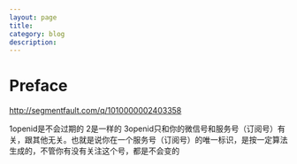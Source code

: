 ```yaml
---
layout: page
title:	
category: blog
description: 
---
```

# Preface

http://segmentfault.com/q/1010000002403358

1openid是不会过期的
2是一样的
3openid只和你的微信号和服务号（订阅号）有关，跟其他无关。也就是说你在一个服务号（订阅号）的唯一标识，是按一定算法生成的，不管你有没有关注这个号，都是不会变的
